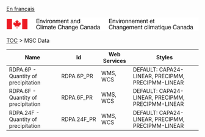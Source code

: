 [En français](geomet-rdpa_fr.md)

![ECCC logo](../../img_eccc-logo.png)

[TOC](../geomet-rdpa_en.md) > MSC Data


Name                                 | Id          | Web Services | Styles                                           
-------------------------------------|-------------|--------------|--------------------------------------------------
RDPA.6P - Quantity of precipitation  | RDPA.6P_PR  | WMS, WCS     | DEFAULT: CAPA24-LINEAR, PRECIPMM, PRECIPMM-LINEAR
RDPA.6F - Quantity of precipitation  | RDPA.6F_PR  | WMS, WCS     | DEFAULT: CAPA24-LINEAR, PRECIPMM, PRECIPMM-LINEAR
RDPA.24F - Quantity of precipitation | RDPA.24F_PR | WMS, WCS     | DEFAULT: CAPA24-LINEAR, PRECIPMM, PRECIPMM-LINEAR

